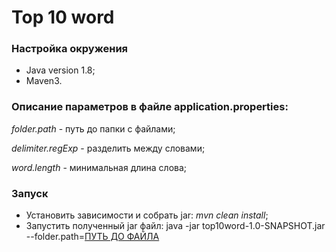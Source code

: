 # Top 10 word

### Настройка окружения
* Java version 1.8;
* Maven3.

### Описание параметров в файле application.properties:

*folder.path* - путь до папки с файлами;

*delimiter.regExp* - разделить между словами;

*word.length* - минимальная длина слова;

### Запуск
* Установить зависимости и собрать jar: _mvn clean install_;
* Запустить полученный jar файл: java -jar top10word-1.0-SNAPSHOT.jar --folder.path=<ins>ПУТЬ ДО ФАЙЛА</ins>